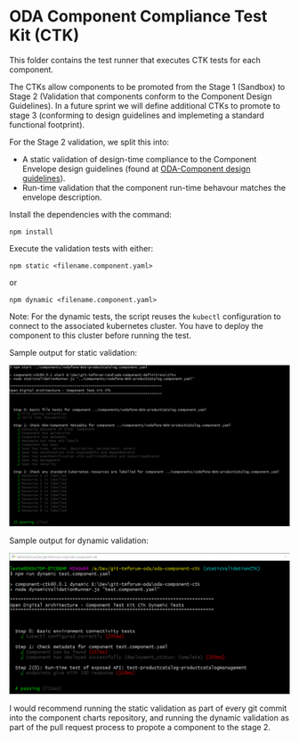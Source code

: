 # ODA Component Compliance Test Kit (CTK)

This folder contains the test runner that executes  CTK tests for each component.

The CTKs allow components to be promoted from the Stage 1 (Sandbox) to Stage 2 (Validation that components conform to the Component Design Guidelines). In a future sprint we will define additional CTKs to promote to stage 3  (conforming to design guidelines and implemeting a standard functional footprint).

For the Stage 2 validation, we split this into:
* A static validation of design-time compliance to the Component Envelope design guidelines (found at [ODA-Component design guidelines](../oda-ca-docs/ODAComponentDesignGuidelines.md)).
* Run-time validation that the component run-time behavour matches the envelope description.




Install the dependencies with the command:

``` 
npm install
```

Execute the validation tests with either:

```
npm static <filename.component.yaml>
```

or

```
npm dynamic <filename.component.yaml>
```

Note: For the dynamic tests, the script reuses the `kubectl` configuration to connect to the associated kubernetes cluster. You have to deploy the component to this cluster before running the test.


Sample output for static validation:

![Sample output](sampleOutput-static.png)


Sample output for dynamic validation:

![Sample output](sampleOutput-dynamic.png)



I would recommend running the static validation as part of every git commit into the component charts repository, and running the dynamic validation as part of the pull request process to propote a component to the stage 2.
